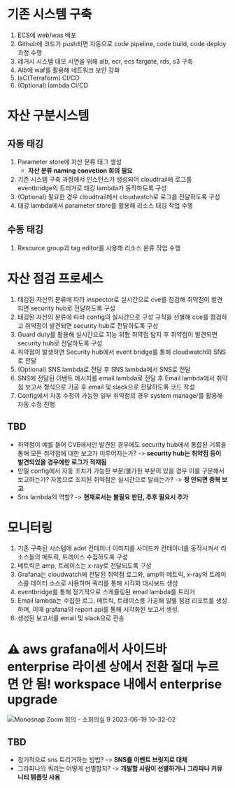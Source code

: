 # 기존 시스템 구축
1. ECS에 web/was 배포
2. Github에 코드가 push되면 자동으로 code pipeline, code build, code deploy 과정 수행
3. 레거시 시스템 데모 시연을 위해 alb, ecr, ecs fargate, rds, s3 구축
4. Alb에 waf를 활용해 네트워크 보안 강화
5. IaC(Terraform) CI/CD 
6. (Optional) lambda CI/CD 

# 자산 구분시스템
## 자동 태깅
1. Parameter store에 자산 분류 태그 생성
    - **자산 분류 naming convetion 회의 필요**
2. 기존 시스템 구축 과정에서 인스턴스가 생성되어 cloudtrail에 로그를 eventbridge의 트리거로 태깅 lambda가 동작하도록 구성 
3. (Optional) 필요한 경우 cloudtrail에서 cloudwatch로 로그를 전달하도록 구성
4. 태깅 lambda에서 parameter store를 활용해 리소스 태깅 작업 수행
## 수동 태깅
1. Resource group과 tag editor를 사용해 리소스 분류 작업 수행

# 자산 점검 프로세스
1. 태깅된 자산의 분류에 따라 inspector로 실시간으로 cve를 점검해 취약점이 발견되면 security hub로 전달하도록 구성
2. 태깅된 자산의 분류에 따라 config의 실시간으로 구성 규칙을 선별해 cce를 점검하고 취약점이 발견되면 security hub로 전달하도록 구성
4. Guard duty를 활용해 실시간으로 지능 위협 취약점 탐지 후 취약점이 발견되면 security hub로 전달하도록 구성
6. 취약점이 발생하면 Security hub에서 event bridge를 통해 cloudwatch와 SNS로 전달
7. (Optional) SNS lambda로 전달 후 SNS lambda에서 SNS로 전달
8. SNS에 전달된 이벤트 메시지를 email lambda로 전달 후 Email lambda에서 취약점 보고서 형식으로 가공 후 email 및 slack으로 전달하도록 코드 작성
9. Config에서 자동 수정이 가능한 일부 취약점의 경우 system manager를 활용해 자동 수정 진행

## TBD
- 취약점이 예를 들어 CVE에서만 발견된 경우에도 security hub에서 통합된 기록을 통해 모든 취약점에 대한 보고가 이루어지는가? ->  **security hub는 취약점 등이 발견되었을 경우에만 로그가 적재됨**
- 만일 config에서 자동 조치가 가능한 부분/불가한 부분이 있을 경우 이를 구분해서 보고하는가? 자동으로 조치된 취약점은 실시간으로 알리는가? -> **정 안되면 중복 보고**
- Sns lambda의 역할? -> **현재로서는 불필요 판단, 추후 필요시 추가**

# 모니터링
1. 기존 구축된 시스템에 adot 컨테이너 이미지를 사이드카 컨테이너를 동작시켜서 리소스들의 메트릭, 트레이스 수집하도록 구성
2. 메트릭은 amp, 트레이스는 x-ray로 전달되도록 구성
3. Grafana는 cloudwatch에 전달된 취약점 로그와, amp의 메트릭, x-ray의 트레이스를 데이터 소스로 사용하며 쿼리를 통해 시각화 대시보드 생성
5. eventbridge를 통해 정기적으로 스케쥴링된 email lambda를 트리거
7. Email lambda는 수집한 로그, 메트릭, 트레이스릉 가공해 일별 점검 리포트를 생성하며, 이때 grafana의 report api를 통해 시각화된 보고서 생성. 
8. 생성된 보고서를 email 및 slack으로 전송
# **⚠️ aws grafana에서 사이드바 enterprise 라이센 상에서 전환 절대 누르면 안 됨! workspace 내에서 enterprise upgrade**
![Monosnap Zoom 회의 - 소회의실 9 2023-06-19 10-32-02](https://github.com/cs-devops-bootcamp/devops-04-Final-Team9/assets/54361848/9714f0aa-eb8e-458f-96e2-9ead2d8c5f62)


## TBD
- 정기적으로 sns 트리거하는 방법? -> **SNS를 이벤트 브릿지로 대체**
- 그라파나의 쿼리는 어떻게 선별할지? -> **개발할 사람이 선별하거나 그라파나 커뮤니티 템플릿 사용**